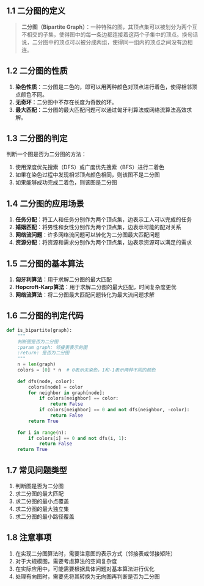 ## 1.1 二分图的定义

> **二分图（Bipartite Graph）**：一种特殊的图，其顶点集可以被划分为两个互不相交的子集，使得图中的每一条边都连接着这两个子集中的顶点。换句话说，二分图中的顶点可以被分成两组，使得同一组内的顶点之间没有边相连。

## 1.2 二分图的性质

1. **染色性质**：二分图是二色的，即可以用两种颜色对顶点进行着色，使得相邻顶点颜色不同。
2. **无奇环**：二分图中不存在长度为奇数的环。
3. **最大匹配**：二分图的最大匹配问题可以通过匈牙利算法或网络流算法高效求解。

## 1.3 二分图的判定

判断一个图是否为二分图的方法：

1. 使用深度优先搜索（DFS）或广度优先搜索（BFS）进行二着色
2. 如果在染色过程中发现相邻顶点颜色相同，则该图不是二分图
3. 如果能够成功完成二着色，则该图是二分图

## 1.4 二分图的应用场景

1. **任务分配**：将工人和任务分别作为两个顶点集，边表示工人可以完成的任务
2. **婚姻匹配**：将男性和女性分别作为两个顶点集，边表示可能的配对关系
3. **网络流问题**：许多网络流问题可以转化为二分图最大匹配问题
4. **资源分配**：将资源和需求分别作为两个顶点集，边表示资源可以满足的需求

## 1.5 二分图的基本算法

1. **匈牙利算法**：用于求解二分图的最大匹配
2. **Hopcroft-Karp算法**：用于求解二分图的最大匹配，时间复杂度更优
3. **网络流算法**：将二分图最大匹配问题转化为最大流问题求解

## 1.6 二分图的判定代码

```python
def is_bipartite(graph):
    """
    判断图是否为二分图
    :param graph: 邻接表表示的图
    :return: 是否为二分图
    """
    n = len(graph)
    colors = [0] * n  # 0表示未染色，1和-1表示两种不同的颜色
    
    def dfs(node, color):
        colors[node] = color
        for neighbor in graph[node]:
            if colors[neighbor] == color:
                return False
            if colors[neighbor] == 0 and not dfs(neighbor, -color):
                return False
        return True
    
    for i in range(n):
        if colors[i] == 0 and not dfs(i, 1):
            return False
    return True
```

## 1.7 常见问题类型

1. 判断图是否为二分图
2. 求二分图的最大匹配
3. 求二分图的最小点覆盖
4. 求二分图的最大独立集
5. 求二分图的最小路径覆盖

## 1.8 注意事项

1. 在实现二分图算法时，需要注意图的表示方式（邻接表或邻接矩阵）
2. 对于大规模图，需要考虑算法的空间复杂度
3. 在实际应用中，可能需要根据具体问题对基本算法进行优化
4. 处理有向图时，需要先将其转换为无向图再判断是否为二分图